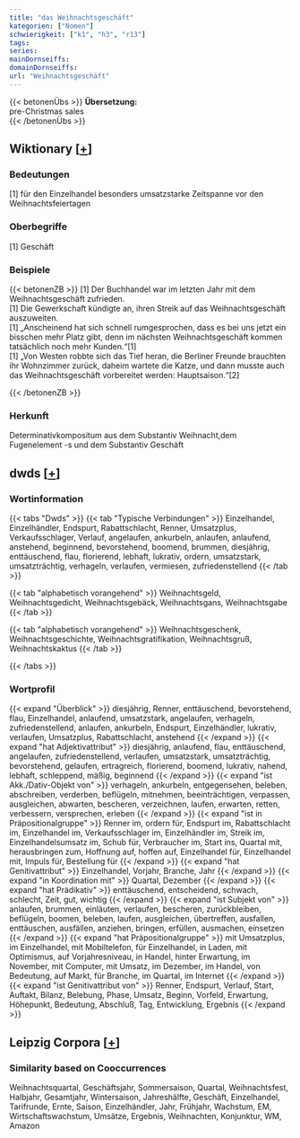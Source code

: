```yaml
---
title: "das Weihnachtsgeschäft"
kategorien: ["Nomen"]
schwierigkeit: ["k1", "h3", "r13"]
tags:
series:
mainDornseiffs:
domainDornseiffs:
url: "Weihnachtsgeschäft"
---
```


{{< betonenÜbs >}}
**Übersetzung:**  
pre-Christmas sales  
{{< /betonenÜbs >}}

## Wiktionary [[+](https://de.wiktionary.org/wiki/Weihnachtsgeschäft)]

### Bedeutungen
[1] für den Einzelhandel besonders umsatzstarke Zeitspanne vor den Weihnachtsfeiertagen  

### Oberbegriffe
[1] Geschäft  

### Beispiele
{{< betonenZB >}}
[1] Der Buchhandel war im letzten Jahr mit dem Weihnachtsgeschäft zufrieden.  
[1] Die Gewerkschaft kündigte an, ihren Streik auf das Weihnachtsgeschäft auszuweiten.  
[1] „Anscheinend hat sich schnell rumgesprochen, dass es bei uns jetzt ein bisschen mehr Platz gibt, denn im nächsten Weihnachtsgeschäft kommen tatsächlich noch mehr Kunden.“[1]  
[1] „Von Westen robbte sich das Tief heran, die Berliner Freunde brauchten ihr Wohnzimmer zurück, daheim wartete die Katze, und dann musste auch das Weihnachtsgeschäft vorbereitet werden: Hauptsaison.“[2]  

{{< /betonenZB >}}
### Herkunft
Determinativkompositum aus dem Substantiv Weihnacht,dem Fugenelement -s und dem Substantiv Geschäft  



## dwds [[+](https://www.dwds.de/wb/Weihnachtsgeschäft)]

### Wortinformation
{{< tabs "Dwds" >}}
{{< tab "Typische Verbindungen" >}}
Einzelhandel, Einzelhändler, Endspurt, Rabattschlacht, Renner, Umsatzplus, Verkaufsschlager, Verlauf, angelaufen, ankurbeln, anlaufen, anlaufend, anstehend, beginnend, bevorstehend, boomend, brummen, diesjährig, enttäuschend, flau, florierend, lebhaft, lukrativ, ordern, umsatzstark, umsatzträchtig, verhageln, verlaufen, vermiesen, zufriedenstellend
{{< /tab >}}

{{< tab "alphabetisch vorangehend" >}}
Weihnachtsgeld, Weihnachtsgedicht, Weihnachtsgebäck, Weihnachtsgans, Weihnachtsgabe
{{< /tab >}}

{{< tab "alphabetisch vorangehend" >}}
Weihnachtsgeschenk, Weihnachtsgeschichte, Weihnachtsgratifikation, Weihnachtsgruß, Weihnachtskaktus
{{< /tab >}}

{{< /tabs >}}

### Wortprofil
{{< expand "Überblick" >}} diesjährig, Renner, enttäuschend, bevorstehend, flau, Einzelhandel, anlaufend, umsatzstark, angelaufen, verhageln, zufriedenstellend, anlaufen, ankurbeln, Endspurt, Einzelhändler, lukrativ, verlaufen, Umsatzplus, Rabattschlacht, anstehend {{< /expand >}}
{{< expand "hat Adjektivattribut" >}} diesjährig, anlaufend, flau, enttäuschend, angelaufen, zufriedenstellend, verlaufen, umsatzstark, umsatzträchtig, bevorstehend, gelaufen, ertragreich, florierend, boomend, lukrativ, nahend, lebhaft, schleppend, mäßig, beginnend {{< /expand >}}
{{< expand "ist Akk./Dativ-Objekt von" >}} verhageln, ankurbeln, entgegensehen, beleben, abschreiben, verderben, beflügeln, mitnehmen, beeinträchtigen, verpassen, ausgleichen, abwarten, bescheren, verzeichnen, laufen, erwarten, retten, verbessern, versprechen, erleben {{< /expand >}}
{{< expand "ist in Präpositionalgruppe" >}} Renner im, ordern für, Endspurt im, Rabattschlacht im, Einzelhandel im, Verkaufsschlager im, Einzelhändler im, Streik im, Einzelhandelsumsatz im, Schub für, Verbraucher im, Start ins, Quartal mit, herausbringen zum, Hoffnung auf, hoffen auf, Einzelhandel für, Einzelhandel mit, Impuls für, Bestellung für {{< /expand >}}
{{< expand "hat Genitivattribut" >}} Einzelhandel, Vorjahr, Branche, Jahr {{< /expand >}}
{{< expand "in Koordination mit" >}} Quartal, Dezember {{< /expand >}}
{{< expand "hat Prädikativ" >}} enttäuschend, entscheidend, schwach, schlecht, Zeit, gut, wichtig {{< /expand >}}
{{< expand "ist Subjekt von" >}} anlaufen, brummen, einläuten, verlaufen, bescheren, zurückbleiben, beflügeln, boomen, beleben, laufen, ausgleichen, übertreffen, ausfallen, enttäuschen, ausfällen, anziehen, bringen, erfüllen, ausmachen, einsetzen {{< /expand >}}
{{< expand "hat Präpositionalgruppe" >}} mit Umsatzplus, im Einzelhandel, mit Mobiltelefon, für Einzelhandel, in Laden, mit Optimismus, auf Vorjahresniveau, in Handel, hinter Erwartung, im November, mit Computer, mit Umsatz, im Dezember, im Handel, von Bedeutung, auf Markt, für Branche, im Quartal, im Internet {{< /expand >}}
{{< expand "ist Genitivattribut von" >}} Renner, Endspurt, Verlauf, Start, Auftakt, Bilanz, Belebung, Phase, Umsatz, Beginn, Vorfeld, Erwartung, Höhepunkt, Bedeutung, Abschluß, Tag, Entwicklung, Ergebnis {{< /expand >}}

## Leipzig Corpora [[+](https://corpora.uni-leipzig.de/en/res?word=Weihnachtsgeschäft&corpusId=deu_newscrawl-public_2018)]


### Similarity based on Cooccurrences
Weihnachtsquartal, Geschäftsjahr, Sommersaison, Quartal, Weihnachtsfest, Halbjahr, Gesamtjahr, Wintersaison, Jahreshälfte, Geschäft, Einzelhandel, Tarifrunde, Ernte, Saison, Einzelhändler, Jahr, Frühjahr, Wachstum, EM, Wirtschaftswachstum, Umsätze, Ergebnis, Weihnachten, Konjunktur, WM, Amazon

